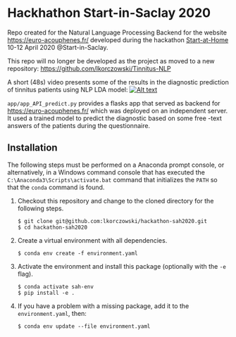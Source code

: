 # Hackhathon Start-in-Saclay 2020
Repo created for the Natural Language Processing Backend for the website https://euro-acouphenes.fr/ developed during
 the hackathon [Start-at-Home](https://www.start-at-home.fr/) 10-12 April 2020 @Start-in-Saclay.

This repo will no longer be developed as the project as moved to a new repository:
https://github.com/lkorczowski/Tinnitus-NLP

A short (48s) video presents some of the results in the diagnostic prediction of tinnitus patients using NLP LDA model:
[![Alt text](https://img.youtube.com/vi/Ly9OTCAmHKA/0.jpg)](https://www.youtube.com/watch?v=Ly9OTCAmHKA)


`app/app_API_predict.py` provides a flasks app that served as backend for https://euro-acouphenes.fr/ which was
 deployed on an independent server. It used a trained model to predict the diagnostic based on some free
 -text answers of the patients during the questionnaire.

## Installation
The following steps must be performed on a Anaconda prompt console, or 
alternatively, in a Windows command console that has executed the 
`C:\Anaconda3\Scripts\activate.bat` command that initializes the `PATH` so that
the `conda` command is found.

1. Checkout this repository and change to the cloned directory
   for the following steps.

    ```
    $ git clone git@github.com:lkorczowski/hackathon-sah2020.git
    $ cd hackathon-sah2020
    ```
    
2. Create a virtual environment with all dependencies.

    ```
    $ conda env create -f environment.yaml
    ```
    
3. Activate the environment and install this package (optionally with the `-e` 
    flag).

    ```
    $ conda activate sah-env
    $ pip install -e .
    ```

4. If you have a problem with a missing package, add it to the `environment.yaml`, then:
    ```
    $ conda env update --file environment.yaml
    ```